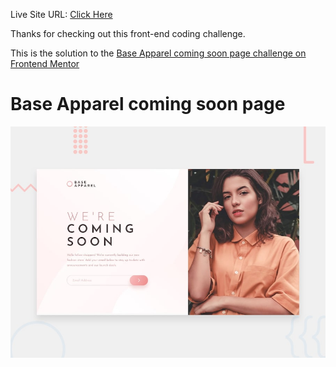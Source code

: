 Live Site URL: [Click Here](https://kimodev1990.github.io/Apparel-Ad-preview/)

Thanks for checking out this front-end coding challenge.

This is the solution to the [Base Apparel coming soon page challenge on Frontend Mentor](https://www.frontendmentor.io/challenges/base-apparel-coming-soon-page-5d46b47f8db8a7063f9331a0)

# Base Apparel coming soon page

![Design preview for the Base Apparel coming soon page coding challenge](./design/desktop-preview.jpg)

